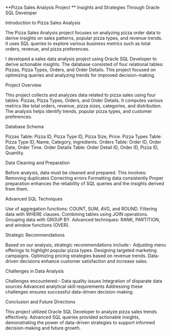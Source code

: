 **Pizza Sales Analysis Project
**
Insights and Strategies Through Oracle SQL Developer

Introduction to Pizza Sales Analysis

The Pizza Sales Analysis project focuses on analyzing pizza order data to derive insights on sales patterns, popular pizza types, and revenue trends. It uses SQL queries to explore various business metrics such as total orders, revenue, and pizza preferences.

I developed a sales data analysis project using Oracle SQL Developer to derive actionable insights. The database consisted of four relational tables: Pizzas, Pizza Types, Orders, and Order Details. This project focused on optimizing queries and analyzing trends for improved decision-making.


Project Overview

This project collects and analyzes data related to pizza sales using four tables: Pizzas, Pizza Types, Orders, and Order Details. It computes various metrics like total orders, revenue, pizza sizes, categories, and distribution. The analysis helps identify trends, popular pizza types, and customer preferences.


Database Schema

Pizzas Table: Pizza ID, Pizza Type ID, Pizza Size, Price.
Pizza Types Table: Pizza Type ID, Name, Category, Ingredients.
Orders Table: Order ID, Order Date, Order Time.
Order Details Table: Order Detail ID, Order ID, Pizza ID, Quantity.


Data Cleaning and Preparation

Before analysis, data must be cleaned and prepared. This involves:
Removing duplicates
Correcting errors
Formatting data consistently
Proper preparation enhances the reliability of SQL queries and the insights derived from them.


Advanced SQL Techniques

Use of aggregation functions: COUNT, SUM, AVG, and ROUND.
Filtering data with WHERE clauses.
Combining tables using JOIN operations.
Grouping data with GROUP BY.
Advanced techniques: RANK, PARTITION, and window functions (OVER).


Strategic Recommendations

Based on our analysis, strategic recommendations include:-
Adjusting menu offerings to highlight popular pizza types.
Designing targeted marketing campaigns.
Optimizing pricing strategies based on revenue trends.
Data-driven decisions enhance customer satisfaction and increase sales.


Challenges in Data Analysis

Challenges encountered:-
Data quality issues
Integration of disparate data sources
Advanced analytical skill requirements
Addressing these challenges ensures successful data-driven decision-making.


Conclusion and Future Directions

This project utilized Oracle SQL Developer to analyze pizza sales trends effectively. Advanced SQL queries provided actionable insights, demonstrating the power of data-driven strategies to support informed decision-making and future growth.
